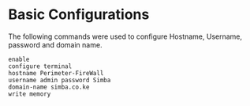 # Basic Configurations
The following commands were used to configure Hostname, Username, password and domain name.

```
enable
configure terminal
hostname Perimeter-FireWall
username admin password Simba
domain-name simba.co.ke
write memory
```
